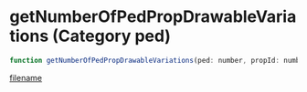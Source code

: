 # getNumberOfPedPropDrawableVariations (Category ped)

```js
function getNumberOfPedPropDrawableVariations(ped: number, propId: number): number
```

[filename](getNumberOfPedPropDrawableVariations_m.md ':include')